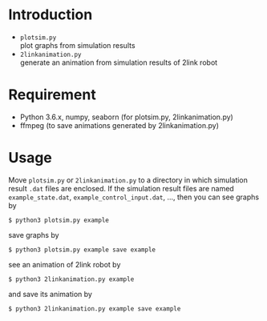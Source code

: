 # Introduction
- `plotsim.py`  
plot graphs from simulation results
- `2linkanimation.py`  
generate an animation from simulation results of 2link robot

# Requirement
- Python 3.6.x, numpy, seaborn (for plotsim.py, 2linkanimation.py)
- ffmpeg (to save animations generated by 2linkanimation.py)

# Usage
Move `plotsim.py` or `2linkanimation.py` to a directory in which simulation result `.dat` files are enclosed. If the simulation result files are named `example_state.dat`, `example_control_input.dat`, ..., then you can see graphs by

```
$ python3 plotsim.py example
```

save graphs by

```
$ python3 plotsim.py example save example
```

see an animation of 2link robot by

```
$ python3 2linkanimation.py example
```

and save its animation by

```
$ python3 2linkanimation.py example save example
```

